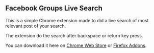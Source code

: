 <h2 id="facebook-groups-live-search">Facebook Groups Live Search</h2>

<p>This is a simple Chrome extension made to did a live search of most relevant post of your search.</p>

<p>The extension do the search after backspace or return key press.</p>

<p>You can download it here on <a href="https://chrome.google.com/webstore/detail/facebook-groups-live-sear/aphdbfipjfgkcddjjbkhiaofgaenabjg">Chrome Web Store</a> or <a href="https://addons.mozilla.org/en-US/firefox/addon/facebook-groups-live-search/">Firefox Addons</a>.</p>
